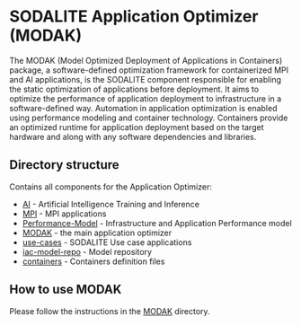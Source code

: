 # SODALITE Application Optimizer (MODAK)

The MODAK (Model Optimized Deployment of Applications in Containers) package, a software-defined optimization framework for containerized MPI and AI applications, is the SODALITE component responsible for enabling the static optimization of applications before deployment. It aims to optimize the performance of application deployment to infrastructure in a software-defined way. Automation in application optimization is enabled using performance modeling and container technology. Containers provide an optimized runtime for application deployment based on the target hardware and along with any software dependencies and libraries.

## Directory structure

Contains all components for the Application Optimizer:

*   [AI](AI) - Artificial Intelligence Training and Inference
*   [MPI](MPI) - MPI applications
*   [Performance-Model](Performance-Model) - Infrastructure and Application Performance model
*   [MODAK](MODAK) - the main application optimizer
*   [use-cases](use-cases) - SODALITE Use case applications
*   [iac-model-repo](iac-model-repo) - Model repository
*   [containers](containers) - Containers definition files

## How to use MODAK
Please follow the instructions in the [MODAK](MODAK) directory.
